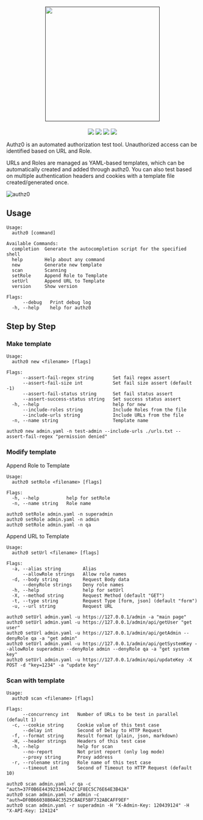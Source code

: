 <h1 align="center">
  <br>
  <a href=""><img src="https://user-images.githubusercontent.com/13212227/149369752-8b344201-ebc4-43b2-8d64-b1229a5ee4c2.png" alt="" width="300px;"></a>
</h1>
<p align="center">
  <a href=""><img src="https://img.shields.io/badge/contributions-welcome-brightgreen.svg?style=flat"></a>
  <a href="https://goreportcard.com/report/github.com/hahwul/authz0"><img src="https://goreportcard.com/badge/github.com/hahwul/authz0"></a>
  <a href="https://github.com/hahwul/authz0/actions/workflows/go.yml"><img src="https://github.com/hahwul/authz0/actions/workflows/go.yml/badge.svg"></a>
  <a href="https://twitter.com/intent/follow?screen_name=hahwul"><img src="https://img.shields.io/twitter/follow/hahwul?style=flat&logo=twitter"></a>
</p>


Authz0 is an automated authorization test tool. Unauthorized access can be identified based on URL and Role. 

URLs and Roles are managed as YAML-based templates, which can be automatically created and added through authz0. You can also test based on multiple authentication headers and cookies with a template file created/generated once.

![authz0](https://user-images.githubusercontent.com/13212227/149623002-5122d9dc-d1de-4453-9002-d5990e2a2965.jpg)

## Usage
```
Usage:
  authz0 [command]

Available Commands:
  completion  Generate the autocompletion script for the specified shell
  help        Help about any command
  new         Generate new template
  scan        Scanning
  setRole     Append Role to Template
  setUrl      Append URL to Template
  version     Show version

Flags:
      --debug   Print debug log
  -h, --help    help for authz0
```

## Step by Step

### Make template

```
Usage:
  authz0 new <filename> [flags]

Flags:
      --assert-fail-regex string       Set fail regex assert
      --assert-fail-size int           Set fail size assert (default -1)
      --assert-fail-status string      Set fail status assert
      --assert-success-status string   Set success status assert
  -h, --help                           help for new
      --include-roles string           Include Roles from the file
      --include-urls string            Include URLs from the file
  -n, --name string                    Template name
```

```
authz0 new admin.yaml -n test-admin --include-urls ./urls.txt --assert-fail-regex "permission denied"
```

### Modify template

Append Role to Template

```
Usage:
  authz0 setRole <filename> [flags]

Flags:
  -h, --help          help for setRole
  -n, --name string   Role name
```

```
authz0 setRole admin.yaml -n superadmin
authz0 setRole admin.yaml -n admin
authz0 setRole admin.yaml -n qa
```

Append URL to Template

```
Usage:
  authz0 setUrl <filename> [flags]

Flags:
  -a, --alias string        Alias
      --allowRole strings   Allow role names
  -d, --body string         Request Body data
      --denyRole strings    Deny role names
  -h, --help                help for setUrl
  -X, --method string       Request Method (default "GET")
  -t, --type string         Request Type [form, json] (default "form")
  -u, --url string          Request URL
```

```
authz0 setUrl admin.yaml -u https://127.0.0.1/admin -a "main page"
authz0 setUrl admin.yaml -u https://127.0.0.1/admin/api/getUser "get user"
authz0 setUrl admin.yaml -u https://127.0.0.1/admin/api/getAdmin --denyRole qa -a "get admin"
authz0 setUrl admin.yaml -u https://127.0.0.1/admin/api/getSystemKey --allowRole superadmin --denyRole admin --denyRole qa -a "get system key"
authz0 setUrl admin.yaml -u https://127.0.0.1/admin/api/updateKey -X POST -d "key=1234" -a "update key"
```

### Scan with template

```
Usage:
  authz0 scan <filename> [flags]

Flags:
      --concurrency int   Number of URLs to be test in parallel (default 1)
  -c, --cookie string     Cookie value of this test case
      --delay int         Second of Delay to HTTP Request
  -f, --format string     Result format (plain, json, markdown)
  -H, --header strings    Headers of this test case
  -h, --help              help for scan
      --no-report         Not print report (only log mode)
      --proxy string      Proxy address
  -r, --rolename string   Role name of this test case
      --timeout int       Second of Timeout to HTTP Request (default 10)
```

```
authz0 scan admin.yaml -r qa -c "auth=37F0B6E4439233442A2C1F8EC5C76E64E3B42A"
authz0 scan admin.yaml -r admin -c "auth=DF0B66038B0A4C3525CBAEF5BF732ABCAFF9EF"
authz0 scan admin.yaml -r superadmin -H "X-Admin-Key: 120439124" -H "X-API-Key: 124124"
```
